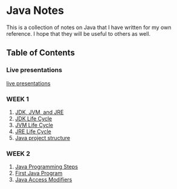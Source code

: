 # **Java Notes**

This is a collection of notes on Java that I have written for my own reference. I hope that they will be useful to
others as well.

## Table of Contents

### Live presentations

[live presentations](Live/Live.pptx)

### WEEK 1

1. [JDK, JVM, and JRE](Week%201/JDK,%20JVM,%20and%20JRE.md)
2. [JDK Life Cycle](Week%201/JDK%20Life%20Cycle.md)
3. [JVM Life Cycle](Week%201/JVM%20Life%20Cycle.md)
4. [JRE Life Cycle](Week%201/JRE%20Life%20Cycle.md)
5. [Java project structure](Week%201/Java%20Project%20Structure.md)

### WEEK 2

1. [Java Programming Steps](Week%202/Java%20Programming%20Steps.md)
2. [First Java Program](Week%202/First%20Java%20Program.md)
3. [Java Access Modifiers](Week%202/Access%20Modifiers.md)